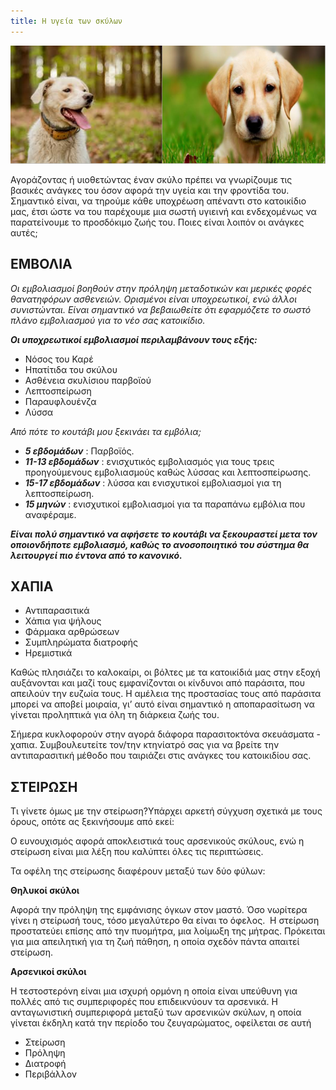 ```yaml
---
title: Η υγεία των σκύλων
---
```

![](https://raw.githubusercontent.com/MichaelDim02/yiothesia-skylon/refs/heads/master/images/uploads/2_1.png)

Αγοράζοντας ή υιοθετώντας έναν σκύλο πρέπει να γνωρίζουμε τις βασικές ανάγκες του όσον αφορά την υγεία και την φροντίδα του. Σημαντικό είναι, να τηρούμε κάθε υποχρέωση απέναντι στο κατοικίδιο μας, έτσι ώστε να του παρέχουμε μια σωστή υγιεινή και ενδεχομένως να παρατείνουμε το προσδόκιμο ζωής του. Ποιες είναι λοιπόν οι ανάγκες αυτές;

## ΕΜΒΟΛΙΑ

*Οι εμβολιασμοί βοηθούν στην πρόληψη μεταδοτικών και μερικές φορές θανατηφόρων ασθενειών. Ορισμένοι είναι υποχρεωτικοί, ενώ άλλοι συνιστώνται. Είναι σημαντικό να βεβαιωθείτε ότι εφαρμόζετε το σωστό πλάνο εμβολιασμού για το νέο σας κατοικίδιο.*

***Οι υποχρεωτικοί εμβολιασμοί περιλαμβάνουν τους εξής:***

* Νόσος του Καρέ
* Ηπατίτιδα του σκύλου
* Ασθένεια σκυλίσιου παρβοϊού
* Λεπτοσπείρωση
* Παραυφλουένζα
* Λύσσα

*Από πότε το κουτάβι μου ξεκινάει τα εμβόλια;*

* ***5 εβδομάδων*** : Παρβοϊός.
* ***11-13 εβδομάδων*** : ενισχυτικός εμβολιασμός για τους τρεις προηγούμενους εμβολιασμούς καθώς λύσσας και λεπτοσπείρωσης.
* ***15-17 εβδομάδων*** : λύσσα και ενισχυτικοί εμβολιασμοί για τη λεπτοσπείρωση.
* ***15 μηνών*** : ενισχυτικοί εμβολιασμοί για τα παραπάνω εμβόλια που αναφέραμε.

***Είναι πολύ σημαντικό να αφήσετε το κουτάβι να ξεκουραστεί μετα τον οποιονδήποτε εμβολιασμό, καθώς το ανοσοποιητικό του σύστημα θα λειτουργεί πιο έντονα από το κανονικό.***

## ΧΑΠΙΑ

* Αντιπαρασιτικά
* Χάπια για ψήλους
* Φάρμακα αρθρώσεων
* Συμπληρώματα διατροφής
* Ηρεμιστικά

Καθώς πλησιάζει το καλοκαίρι, οι βόλτες με τα κατοικίδιά μας στην εξοχή αυξάνονται και μαζί τους εμφανίζονται οι κίνδυνοι από παράσιτα, που απειλούν την ευζωία τους. Η αμέλεια της προστασίας τους από παράσιτα μπορεί να αποβεί μοιραία, γι’ αυτό είναι σημαντικό η αποπαρασίτωση να γίνεται προληπτικά για όλη τη διάρκεια ζωής του.

Σήμερα κυκλοφορούν στην αγορά διάφορα παρασιτοκτόνα σκευάσματα - χαπια. Συμβουλευτείτε τον/την κτηνίατρό σας για να βρείτε την αντιπαρασιτική μέθοδο που ταιριάζει στις ανάγκες του κατοικιδίου σας.

## ΣΤΕΙΡΩΣΗ

Τι γίνετε όμως με την στείρωση?Υπάρχει αρκετή σύγχυση σχετικά με τους όρους, οπότε ας ξεκινήσουμε από εκεί:

Ο ευνουχισμός αφορά αποκλειστικά τους αρσενικούς σκύλους, ενώ η στείρωση είναι μια λέξη που καλύπτει όλες τις περιπτώσεις.

Τα οφέλη της στείρωσης διαφέρουν μεταξύ των δύο φύλων:

**Θηλυκοί σκύλοι**

Αφορά την πρόληψη της εμφάνισης όγκων στον μαστό. Όσο νωρίτερα γίνει η στείρωσή τους, τόσο μεγαλύτερο θα είναι το όφελος.  Η στείρωση προστατεύει επίσης από την πυομήτρα, μια λοίμωξη της μήτρας. Πρόκειται για μια απειλητική για τη ζωή πάθηση, η οποία σχεδόν πάντα απαιτεί στείρωση.

**Αρσενικοί σκύλοι**

Η τεστοστερόνη είναι μια ισχυρή ορμόνη η οποία είναι υπεύθυνη για πολλές από τις συμπεριφορές που επιδεικνύουν τα αρσενικά. Η ανταγωνιστική συμπεριφορά μεταξύ των αρσενικών σκύλων, η οποία γίνεται έκδηλη κατά την περίοδο του ζευγαρώματος, οφείλεται σε αυτή

* Στείρωση
* Πρόληψη
* Διατροφή
* Περιβάλλον